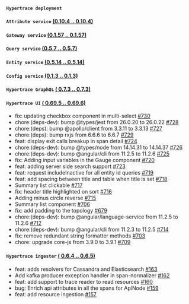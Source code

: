 #### `Hypertrace deployment` 

#### `Attribute service`  [(0.10.4 .. 0.10.4)](https://github.com/hypertrace/attribute-service/releases)

#### `Gateway service`  [(0.1.57 .. 0.1.57)](https://github.com/hypertrace/gateway-service/releases)

#### `Query service`  [(0.5.7 .. 0.5.7)](https://github.com/hypertrace/query-service/releases)

#### `Entity service`  [(0.5.14 .. 0.5.14)](https://github.com/hypertrace/entity-service/releases)

#### `Config service`  [(0.1.3 .. 0.1.3)](https://github.com/hypertrace/config-service/releases)

#### `Hypertrace GraphQL`  [( 0.7.3 .. 0.7.3)](https://github.com/hypertrace/hypertrace-graphql/releases)

#### `Hypertrace UI`  [( 0.69.5 .. 0.69.6)](https://github.com/hypertrace/hypertrace-ui/releases)
- fix: updating checkbox component in multi-select [#730](https://github.com/hypertrace/hypertrace-ui/pull/730)
- chore:(deps-dev): bump @types/jest from 26.0.20 to 26.0.22 [#728](https://github.com/hypertrace/hypertrace-ui/pull/728)
- chore:(deps): bump @apollo/client from 3.3.11 to 3.3.13 [#727](https://github.com/hypertrace/hypertrace-ui/pull/727)
- chore:(deps): bump rxjs from 6.6.6 to 6.6.7 [#729](https://github.com/hypertrace/hypertrace-ui/pull/729)
- feat: display exit calls breakup in span detail [#724](https://github.com/hypertrace/hypertrace-ui/pull/724)
- chore:(deps-dev): bump @types/node from 14.14.31 to 14.14.37 [#726](https://github.com/hypertrace/hypertrace-ui/pull/726)
- chore:(deps-dev): bump @angular/cli from 11.2.5 to 11.2.6 [#725](https://github.com/hypertrace/hypertrace-ui/pull/725)
- fix: Adding input variables in the Gauge component [#720](https://github.com/hypertrace/hypertrace-ui/pull/720)
- feat: adding server side search support [#723](https://github.com/hypertrace/hypertrace-ui/pull/723)
- feat: request includeInactive for all entity id queries [#719](https://github.com/hypertrace/hypertrace-ui/pull/719)
- feat: add spacing between title and table when title is set [#718](https://github.com/hypertrace/hypertrace-ui/pull/718)
- Summary list clickable [#717](https://github.com/hypertrace/hypertrace-ui/pull/717)
- fix: header title highlighted on sort [#716](https://github.com/hypertrace/hypertrace-ui/pull/716)
- Adding minus circle reverse [#715](https://github.com/hypertrace/hypertrace-ui/pull/715)
- Summary list component [#706](https://github.com/hypertrace/hypertrace-ui/pull/706)
- fix: add padding to the topology [#679](https://github.com/hypertrace/hypertrace-ui/pull/679)
- chore:(deps-dev): bump @angular/language-service from 11.2.5 to 11.2.6 [#712](https://github.com/hypertrace/hypertrace-ui/pull/712)
- chore:(deps-dev): bump @angular/cli from 11.2.3 to 11.2.5 [#714](https://github.com/hypertrace/hypertrace-ui/pull/714)
- fix: remove redundant string formatter methods [#703](https://github.com/hypertrace/hypertrace-ui/pull/703)
- chore: upgrade core-js from 3.9.0 to 3.9.1 [#709](https://github.com/hypertrace/hypertrace-ui/pull/709)
#### `Hypertrace ingester`  [( 0.6.4 .. 0.6.5)](https://github.com/hypertrace/hypertrace-ingester/releases)
- feat: adds resolvers for Cassandra and Elasticsearch [#163](https://github.com/hypertrace/hypertrace-ingester/pull/163)
- Add kafka producer exception handler in span-normalizer [#162](https://github.com/hypertrace/hypertrace-ingester/pull/162)
- feat: add support to trace reader to read resources [#160](https://github.com/hypertrace/hypertrace-ingester/pull/160)
- bug: Enrich api attributes in all the spans for ApiNode [#159](https://github.com/hypertrace/hypertrace-ingester/pull/159)
- feat: add resource ingestion [#157](https://github.com/hypertrace/hypertrace-ingester/pull/157)
